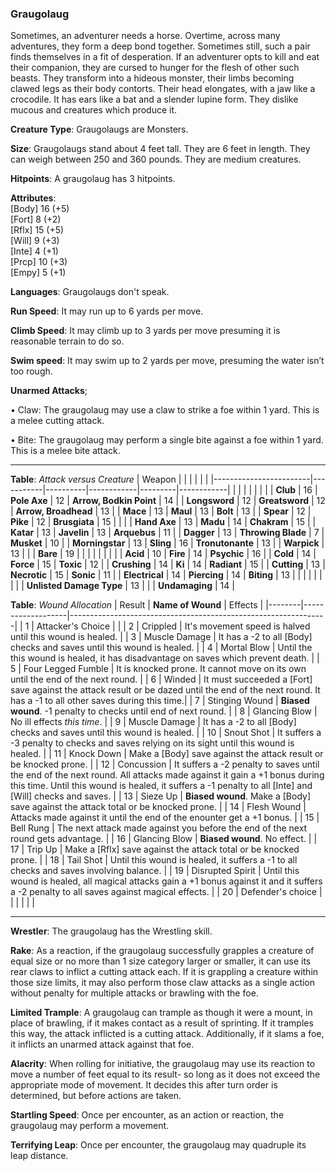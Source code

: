 ### Graugolaug
Sometimes, an adventurer needs a horse. Overtime, across many adventures, they form a deep bond together. Sometimes still, such a pair finds themselves in a fit of desperation. If an adventurer opts to kill and eat their companion, they are cursed to hunger for the flesh of other such beasts. They transform into a hideous monster, their limbs becoming clawed legs as their body contorts. Their head elongates, with a jaw like a crocodile. It has ears like a bat and a slender lupine form. They dislike mucous and creatures which produce it.

**Creature Type**: Graugolaugs are Monsters.

**Size**: Graugolaugs stand about 4 feet tall. They are 6 feet in length. They can weigh between 250 and 360 pounds. They are medium creatures.

**Hitpoints**: A graugolaug has 3 hitpoints.

**Attributes**:  
[Body] 16 (+5)  
[Fort] 8  (+2)  
[Rflx] 15 (+5)  
[Will] 9  (+3)  
[Inte] 4  (+1)  
[Prcp] 10 (+3)  
[Empy] 5  (+1)  

**Languages**: Graugolaugs don't speak.

**Run Speed**: It may run up to 6 yards per move.

**Climb Speed**: It may climb up to 3 yards per move presuming it is reasonable terrain to do so.

**Swim speed**: It may swim up to 2 yards per move, presuming the water isn’t too rough.

**Unarmed Attacks**;

 • Claw: The graugolaug may use a claw to strike a foe within 1 yard. This is a melee cutting attack.

 • Bite: The graugolaug may perform a single bite against a foe within 1 yard. This is a melee bite attack.

-----

**Table**: *Attack versus Creature*
| Weapon                 |          |            |         |            |         |
|------------------------|-----------|----------|------------|---------|------------|
|                        |          |            |         |            |         |
| **Club**                | 16   | **Pole Axe** | 12     | **Arrow, Bodkin Point**    | 14    |
| **Longsword**              | 12     | **Greatsword** | 12     | **Arrow, Broadhead**       | 13    |
| **Mace**                   | 13    | **Maul** | 13     | **Bolt** | 13    |
| **Spear**                  | 12     | **Pike** | 12     | **Brusgiata** | 15     |  |     |
| **Hand Axe**               | 13     | **Madu** | 14     | **Chakram** | 15    |
| **Katar**                  | 13     | **Javelin** | 13    | **Arquebus** | 11    |
| **Dagger**                 | 13     | **Throwing Blade** | 7    | **Musket** | 10    |
| **Morningstar**            | 13     | **Sling** | 16    | **Tronutonante** | 13    |
| **Warpick**                | 13     |    |  |   **Bare** |  19  |
|                        |           |          |            |         |            |
| **Acid**                   | 10     | **Fire** | 14     | **Psychic** | 16     |
| **Cold**                   | 14     | **Force** | 15     | **Toxic**  | 12     |
| **Crushing**               | 14     | **Ki** | 14     | **Radiant** | 15     |
| **Cutting**                | 13     | **Necrotic** | 15     | **Sonic** | 11    |
| **Electrical**             | 14     | **Piercing** | 14     | **Biting** | 13    |
|                        |           |          |            |         |            |
| **Unlisted Damage Type** | 13 |    |     | **Undamaging** | 14 |



**Table**: *Wound Allocation*
| Result | **Name of Wound** | Effects                                                        |
|--------|-------------------|----------------------------------------------------------------|
|   1    | Attacker's Choice |                                                                |
|   2    | Crippled          | It's movement speed is halved until this wound is healed.      |
|   3    | Muscle Damage     | It has a -2 to all [Body] checks and saves until this wound is healed. |
|   4    | Mortal Blow       | Until the this wound is healed, it has disadvantage on saves which prevent death. |
|   5    | Four Legged Fumble | It is knocked prone. It cannot move on its own until the end of the next round. |
|   6    | Winded            | It must succeeded a [Fort] save against the attack result or be dazed until the end of the next round. It has a -1 to all other saves during this time.|
|   7    | Stinging Wound    | **Biased wound**. -1 penalty to checks until end of next round. |
|   8    | Glancing Blow     | No ill effects _this time_.                                     |
|   9    | Muscle Damage     | It has a -2 to all [Body] checks and saves until this wound is healed. |
|   10   | Snout Shot        | It suffers a -3 penalty to checks and saves relying on its sight until this wound is healed. |
|   11   | Knock Down        | Make a [Body] save against the attack result or be knocked prone. |
|   12   | Concussion        | It suffers a -2 penalty to saves until the end of the next round. All attacks made against it gain a +1 bonus during this time. Until this wound is healed, it suffers a -1 penalty to all [Inte] and [Will] checks and saves. |
|   13   | Sieze Up          | **Biased wound**. Make a [Body] save against the attack total or be knocked prone. |
|   14   | Flesh Wound       | Attacks made against it until the end of the enounter get a +1 bonus. |
|   15   | Bell Rung         | The next attack made against you before the end of the next round gets advantage.  |
|   16   | Glancing Blow     | **Biased wound**. No effect. |
|   17   | Trip Up           | Make a [Rflx] save against the attack total or be knocked prone.                                  |
|   18   | Tail Shot         | Until this wound is healed, it suffers a -1 to all checks and saves involving balance. |
|   19   | Disrupted Spirit  | Until this wound is healed, all magical attacks gain a +1 bonus against it and it suffers a -2 penalty to all saves against magical effects. |
|   20   | Defender's choice |                                   |
|        |                                                |                                   |

-----

**Wrestler**: The graugolaug has the Wrestling skill.

**Rake**: As a reaction, if the graugolaug successfully grapples a creature of equal size or no more than 1 size category larger or smaller, it can use its rear claws to inflict a cutting attack each. If it is grappling a creature within those size limits, it may also perform those claw attacks as a single action without penalty for multiple attacks or brawling with the foe.

**Limited Trample**: A graugolaug can trample as though it were a mount, in place of brawling, if it makes contact as a result of sprinting. If it tramples this way, the attack inflicted is a cutting attack. Additionally, if it slams a foe, it inflicts an unarmed attack against that foe.

**Alacrity**: When rolling for initiative, the graugolaug may use its reaction to move a number of feet equal to its result- so long as it does not exceed the appropriate mode of movement. It decides this after turn order is determined, but before actions are taken.

**Startling Speed**: Once per encounter, as an action or reaction, the graugolaug may perform a movement.

**Terrifying Leap**: Once per encounter, the graugolaug may quadruple its leap distance.

